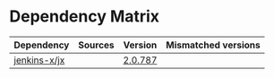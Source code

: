 # Dependency Matrix

Dependency | Sources | Version | Mismatched versions
---------- | ------- | ------- | -------------------
[jenkins-x/jx](https://github.com/jenkins-x/jx.git) |  | [2.0.787](https://github.com/jenkins-x/jx/releases/tag/v2.0.787) | 
